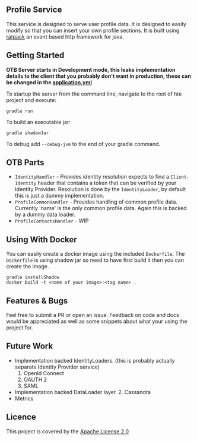 Profile Service
---------------

This service is designed to serve user profile data. It is designed to easily modify so that you can insert your own
profile sections. It is built using [ratpack](https://ratpack.io) an event based http framework for java.

Getting Started
---------------
__OTB Server starts in Development mode, this leaks implementation details to the client that you probably don't want in
production, these can be changed in the [application.yml](src/main/resources/application.yml)__

To startup the server from the command line, navigate to the root of hte project and execute:

    gradle run

To build an executable jar:

    gradle shadowJar

To debug add `--debug-jvm` to the end of your gradle command.

OTB Parts
---------

* `IdentityHandler` - Provides identity resolution expects to find a `Client-Identity` header that contains a token that
can be verified by your Identity Provider. Resolution is done by the `IdentityLoader`, by default this is just a dummy
implementation.
* `ProfileCommonHandler` - Provides handling of common profile data. Currently 'name' is the only common profile data.
Again this is backed by a dummy data loader.
* `ProfileContactsHandler` - WIP

Using With Docker
-----------------

You can easily create a docker image using the included `Dockerfile`. The `Dockerfile` is using shadow jar so need to have
first build it then you can create the image.

    gradle installShadow
    docker build -t <name of your image>:<tag name> .

Features & Bugs
---------------

Feel free to submit a PR or open an issue. Feedback on code and docs would be appreciated as well as some snippets about
what your using the project for.

Future Work
-----------
* Implementation backed IdentityLoaders. (this is probably actually separate Identity Provider service)
  1. OpenId Connect
  2. OAUTH 2
  3. SAML
* Implementation backed DataLoader layer.
  2. Cassandra
* Metrics

Licence
-------
This project is covered by the [Apache License 2.0](LICENCE)



